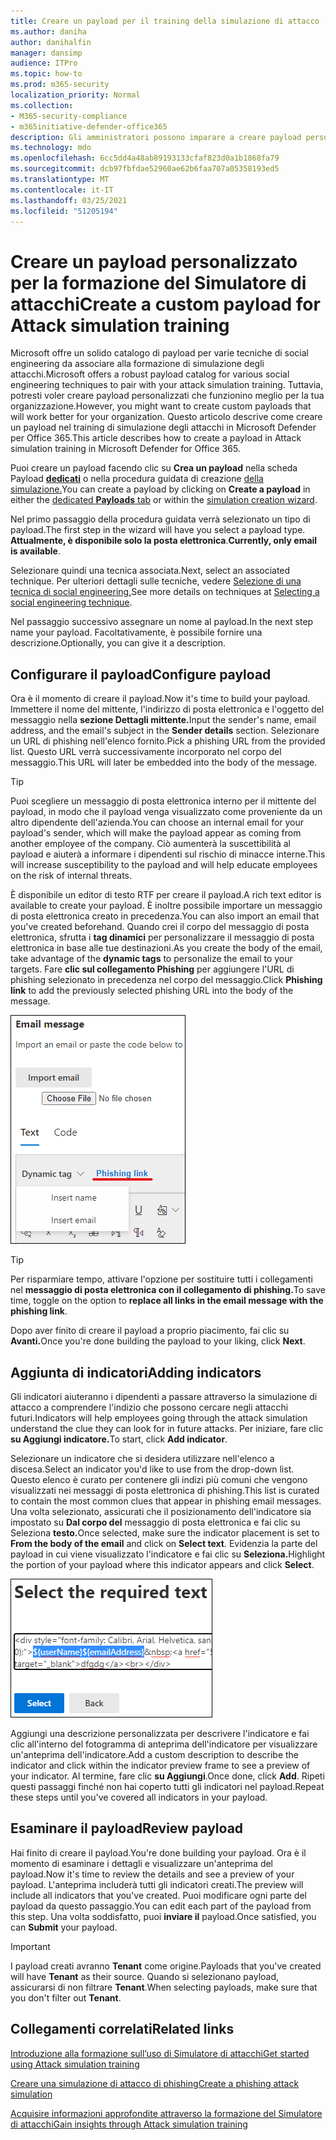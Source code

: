 ```yaml
---
title: Creare un payload per il training della simulazione di attacco
ms.author: daniha
author: danihalfin
manager: dansimp
audience: ITPro
ms.topic: how-to
ms.prod: m365-security
localization_priority: Normal
ms.collection:
- M365-security-compliance
- m365initiative-defender-office365
description: Gli amministratori possono imparare a creare payload personalizzati per la formazione sulla simulazione di attacchi in Microsoft Defender per Office 365.
ms.technology: mdo
ms.openlocfilehash: 6cc5dd4a48ab89193133cfaf823d0a1b1868fa79
ms.sourcegitcommit: dcb97fbfdae52960ae62b6faa707a05358193ed5
ms.translationtype: MT
ms.contentlocale: it-IT
ms.lasthandoff: 03/25/2021
ms.locfileid: "51205194"
---
```

# <a name="create-a-custom-payload-for-attack-simulation-training"></a><span data-ttu-id="36fc7-103">Creare un payload personalizzato per la formazione del Simulatore di attacchi</span><span class="sxs-lookup"><span data-stu-id="36fc7-103">Create a custom payload for Attack simulation training</span></span>

<span data-ttu-id="36fc7-104">Microsoft offre un solido catalogo di payload per varie tecniche di social engineering da associare alla formazione di simulazione degli attacchi.</span><span class="sxs-lookup"><span data-stu-id="36fc7-104">Microsoft offers a robust payload catalog for various social engineering techniques to pair with your attack simulation training.</span></span> <span data-ttu-id="36fc7-105">Tuttavia, potresti voler creare payload personalizzati che funzionino meglio per la tua organizzazione.</span><span class="sxs-lookup"><span data-stu-id="36fc7-105">However, you might want to create custom payloads that will work better for your organization.</span></span> <span data-ttu-id="36fc7-106">Questo articolo descrive come creare un payload nel training di simulazione degli attacchi in Microsoft Defender per Office 365.</span><span class="sxs-lookup"><span data-stu-id="36fc7-106">This article describes how to create a payload in Attack simulation training in Microsoft Defender for Office 365.</span></span>

<span data-ttu-id="36fc7-107">Puoi creare un payload facendo clic su **Crea un payload** nella scheda Payload [ **dedicati**](https://security.microsoft.com/attacksimulator?viewid=payload) o nella procedura guidata di creazione [della simulazione.](attack-simulation-training.md#selecting-a-payload)</span><span class="sxs-lookup"><span data-stu-id="36fc7-107">You can create a payload by clicking on **Create a payload** in either the [dedicated **Payloads** tab](https://security.microsoft.com/attacksimulator?viewid=payload) or within the [simulation creation wizard](attack-simulation-training.md#selecting-a-payload).</span></span>

<span data-ttu-id="36fc7-108">Nel primo passaggio della procedura guidata verrà selezionato un tipo di payload.</span><span class="sxs-lookup"><span data-stu-id="36fc7-108">The first step in the wizard will have you select a payload type.</span></span> <span data-ttu-id="36fc7-109">**Attualmente, è disponibile solo la posta elettronica**.</span><span class="sxs-lookup"><span data-stu-id="36fc7-109">**Currently, only email is available**.</span></span>

<span data-ttu-id="36fc7-110">Selezionare quindi una tecnica associata.</span><span class="sxs-lookup"><span data-stu-id="36fc7-110">Next, select an associated technique.</span></span> <span data-ttu-id="36fc7-111">Per ulteriori dettagli sulle tecniche, vedere [Selezione di una tecnica di social engineering.](attack-simulation-training.md#selecting-a-social-engineering-technique)</span><span class="sxs-lookup"><span data-stu-id="36fc7-111">See more details on techniques at [Selecting a social engineering technique](attack-simulation-training.md#selecting-a-social-engineering-technique).</span></span>

<span data-ttu-id="36fc7-112">Nel passaggio successivo assegnare un nome al payload.</span><span class="sxs-lookup"><span data-stu-id="36fc7-112">In the next step name your payload.</span></span> <span data-ttu-id="36fc7-113">Facoltativamente, è possibile fornire una descrizione.</span><span class="sxs-lookup"><span data-stu-id="36fc7-113">Optionally, you can give it a description.</span></span>

## <a name="configure-payload"></a><span data-ttu-id="36fc7-114">Configurare il payload</span><span class="sxs-lookup"><span data-stu-id="36fc7-114">Configure payload</span></span>

<span data-ttu-id="36fc7-115">Ora è il momento di creare il payload.</span><span class="sxs-lookup"><span data-stu-id="36fc7-115">Now it's time to build your payload.</span></span> <span data-ttu-id="36fc7-116">Immettere il nome del mittente, l'indirizzo di posta elettronica e l'oggetto del messaggio nella **sezione Dettagli mittente.**</span><span class="sxs-lookup"><span data-stu-id="36fc7-116">Input the sender's name, email address, and the email's subject in the **Sender details** section.</span></span> <span data-ttu-id="36fc7-117">Selezionare un URL di phishing nell'elenco fornito.</span><span class="sxs-lookup"><span data-stu-id="36fc7-117">Pick a phishing URL from the provided list.</span></span> <span data-ttu-id="36fc7-118">Questo URL verrà successivamente incorporato nel corpo del messaggio.</span><span class="sxs-lookup"><span data-stu-id="36fc7-118">This URL will later be embedded into the body of the message.</span></span>

> [!TIP]
> <span data-ttu-id="36fc7-119">Puoi scegliere un messaggio di posta elettronica interno per il mittente del payload, in modo che il payload venga visualizzato come proveniente da un altro dipendente dell'azienda.</span><span class="sxs-lookup"><span data-stu-id="36fc7-119">You can choose an internal email for your payload's sender, which will make the payload appear as coming from another employee of the company.</span></span> <span data-ttu-id="36fc7-120">Ciò aumenterà la suscettibilità al payload e aiuterà a informare i dipendenti sul rischio di minacce interne.</span><span class="sxs-lookup"><span data-stu-id="36fc7-120">This will increase susceptibility to the payload and will help educate employees on the risk of internal threats.</span></span>

<span data-ttu-id="36fc7-121">È disponibile un editor di testo RTF per creare il payload.</span><span class="sxs-lookup"><span data-stu-id="36fc7-121">A rich text editor is available to create your payload.</span></span> <span data-ttu-id="36fc7-122">È inoltre possibile importare un messaggio di posta elettronica creato in precedenza.</span><span class="sxs-lookup"><span data-stu-id="36fc7-122">You can also import an email that you've created beforehand.</span></span> <span data-ttu-id="36fc7-123">Quando crei il corpo del messaggio di posta elettronica, sfrutta i **tag dinamici** per personalizzare il messaggio di posta elettronica in base alle tue destinazioni.</span><span class="sxs-lookup"><span data-stu-id="36fc7-123">As you create the body of the email, take advantage of the **dynamic tags** to personalize the email to your targets.</span></span> <span data-ttu-id="36fc7-124">Fare **clic sul collegamento Phishing** per aggiungere l'URL di phishing selezionato in precedenza nel corpo del messaggio.</span><span class="sxs-lookup"><span data-stu-id="36fc7-124">Click **Phishing link** to add the previously selected phishing URL into the body of the message.</span></span>

![Collegamento di phishing e tag dinamici evidenziati nella creazione di payload per Microsoft Defender per Office 365](../../media/attack-sim-preview-payload-email-body.png)

> [!TIP]
> <span data-ttu-id="36fc7-126">Per risparmiare tempo, attivare l'opzione per sostituire tutti i collegamenti nel **messaggio di posta elettronica con il collegamento di phishing.**</span><span class="sxs-lookup"><span data-stu-id="36fc7-126">To save time, toggle on the option to **replace all links in the email message with the phishing link**.</span></span>

<span data-ttu-id="36fc7-127">Dopo aver finito di creare il payload a proprio piacimento, fai clic su **Avanti.**</span><span class="sxs-lookup"><span data-stu-id="36fc7-127">Once you're done building the payload to your liking, click **Next**.</span></span>

## <a name="adding-indicators"></a><span data-ttu-id="36fc7-128">Aggiunta di indicatori</span><span class="sxs-lookup"><span data-stu-id="36fc7-128">Adding indicators</span></span>

<span data-ttu-id="36fc7-129">Gli indicatori aiuteranno i dipendenti a passare attraverso la simulazione di attacco a comprendere l'indizio che possono cercare negli attacchi futuri.</span><span class="sxs-lookup"><span data-stu-id="36fc7-129">Indicators will help employees going through the attack simulation understand the clue they can look for in future attacks.</span></span> <span data-ttu-id="36fc7-130">Per iniziare, fare clic **su Aggiungi indicatore.**</span><span class="sxs-lookup"><span data-stu-id="36fc7-130">To start, click **Add indicator**.</span></span>

<span data-ttu-id="36fc7-131">Selezionare un indicatore che si desidera utilizzare nell'elenco a discesa.</span><span class="sxs-lookup"><span data-stu-id="36fc7-131">Select an indicator you'd like to use from the drop-down list.</span></span> <span data-ttu-id="36fc7-132">Questo elenco è curato per contenere gli indizi più comuni che vengono visualizzati nei messaggi di posta elettronica di phishing.</span><span class="sxs-lookup"><span data-stu-id="36fc7-132">This list is curated to contain the most common clues that appear in phishing email messages.</span></span> <span data-ttu-id="36fc7-133">Una volta selezionato, assicurati che il posizionamento dell'indicatore sia impostato su **Dal corpo del** messaggio di posta elettronica e fai clic su Seleziona **testo.**</span><span class="sxs-lookup"><span data-stu-id="36fc7-133">Once selected, make sure the indicator placement is set to **From the body of the email** and click on **Select text**.</span></span> <span data-ttu-id="36fc7-134">Evidenzia la parte del payload in cui viene visualizzato l'indicatore e fai clic su **Seleziona.**</span><span class="sxs-lookup"><span data-stu-id="36fc7-134">Highlight the portion of your payload where this indicator appears and click **Select**.</span></span>

![Testo evidenziato nel corpo del messaggio da aggiungere a un indicatore nel training della simulazione di attacco](../../media/attack-sim-preview-select-text.png)

<span data-ttu-id="36fc7-136">Aggiungi una descrizione personalizzata per descrivere l'indicatore e fai clic all'interno del fotogramma di anteprima dell'indicatore per visualizzare un'anteprima dell'indicatore.</span><span class="sxs-lookup"><span data-stu-id="36fc7-136">Add a custom description to describe the indicator and click within the indicator preview frame to see a preview of your indicator.</span></span> <span data-ttu-id="36fc7-137">Al termine, fare clic **su Aggiungi**.</span><span class="sxs-lookup"><span data-stu-id="36fc7-137">Once done, click **Add**.</span></span> <span data-ttu-id="36fc7-138">Ripeti questi passaggi finché non hai coperto tutti gli indicatori nel payload.</span><span class="sxs-lookup"><span data-stu-id="36fc7-138">Repeat these steps until you've covered all indicators in your payload.</span></span>

## <a name="review-payload"></a><span data-ttu-id="36fc7-139">Esaminare il payload</span><span class="sxs-lookup"><span data-stu-id="36fc7-139">Review payload</span></span>

<span data-ttu-id="36fc7-140">Hai finito di creare il payload.</span><span class="sxs-lookup"><span data-stu-id="36fc7-140">You're done building your payload.</span></span> <span data-ttu-id="36fc7-141">Ora è il momento di esaminare i dettagli e visualizzare un'anteprima del payload.</span><span class="sxs-lookup"><span data-stu-id="36fc7-141">Now it's time to review the details and see a preview of your payload.</span></span> <span data-ttu-id="36fc7-142">L'anteprima includerà tutti gli indicatori creati.</span><span class="sxs-lookup"><span data-stu-id="36fc7-142">The preview will include all indicators that you've created.</span></span> <span data-ttu-id="36fc7-143">Puoi modificare ogni parte del payload da questo passaggio.</span><span class="sxs-lookup"><span data-stu-id="36fc7-143">You can edit each part of the payload from this step.</span></span> <span data-ttu-id="36fc7-144">Una volta soddisfatto, puoi **inviare il** payload.</span><span class="sxs-lookup"><span data-stu-id="36fc7-144">Once satisfied, you can **Submit** your payload.</span></span>

> [!IMPORTANT]
> <span data-ttu-id="36fc7-145">I payload creati avranno **Tenant** come origine.</span><span class="sxs-lookup"><span data-stu-id="36fc7-145">Payloads that you've created will have **Tenant** as their source.</span></span> <span data-ttu-id="36fc7-146">Quando si selezionano payload, assicurarsi di non filtrare **Tenant**.</span><span class="sxs-lookup"><span data-stu-id="36fc7-146">When selecting payloads, make sure that you don't filter out **Tenant**.</span></span>

## <a name="related-links"></a><span data-ttu-id="36fc7-147">Collegamenti correlati</span><span class="sxs-lookup"><span data-stu-id="36fc7-147">Related links</span></span>

[<span data-ttu-id="36fc7-148">Introduzione alla formazione sull’uso di Simulatore di attacchi</span><span class="sxs-lookup"><span data-stu-id="36fc7-148">Get started using Attack simulation training</span></span>](attack-simulation-training-get-started.md)

[<span data-ttu-id="36fc7-149">Creare una simulazione di attacco di phishing</span><span class="sxs-lookup"><span data-stu-id="36fc7-149">Create a phishing attack simulation</span></span>](attack-simulation-training.md)

[<span data-ttu-id="36fc7-150">Acquisire informazioni approfondite attraverso la formazione del Simulatore di attacchi</span><span class="sxs-lookup"><span data-stu-id="36fc7-150">Gain insights through Attack simulation training</span></span>](attack-simulation-training-insights.md)
